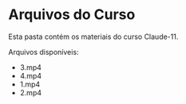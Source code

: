 # Arquivos do Curso

Esta pasta contém os materiais do curso Claude-11.

Arquivos disponíveis:
- 3.mp4
- 4.mp4
- 1.mp4
- 2.mp4